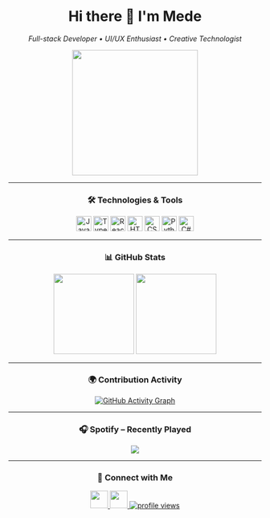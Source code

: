 <div align="center">

  <h1>Hi there 👋 I'm Mede</h1>
  <p><em>Full-stack Developer • UI/UX Enthusiast • Creative Technologist</em></p>

  <img src="https://c.tenor.com/xXoE4grj88kAAAAC/tenor.gif" height="250" />

</div>

---

<div align="center">

### 🛠️ Technologies & Tools

<img src="https://cdn.jsdelivr.net/gh/devicons/devicon/icons/javascript/javascript-original.svg" height="30" alt="JavaScript"/>
<img src="https://cdn.jsdelivr.net/gh/devicons/devicon/icons/typescript/typescript-original.svg" height="30" alt="TypeScript"/>
<img src="https://cdn.jsdelivr.net/gh/devicons/devicon/icons/react/react-original.svg" height="30" alt="React"/>
<img src="https://cdn.jsdelivr.net/gh/devicons/devicon/icons/html5/html5-original.svg" height="30" alt="HTML5"/>
<img src="https://cdn.jsdelivr.net/gh/devicons/devicon/icons/css3/css3-original.svg" height="30" alt="CSS3"/>
<img src="https://cdn.jsdelivr.net/gh/devicons/devicon/icons/python/python-original.svg" height="30" alt="Python"/>
<img src="https://cdn.jsdelivr.net/gh/devicons/devicon/icons/csharp/csharp-original.svg" height="30" alt="C#"/>

</div>

---

<div align="center">

### 📊 GitHub Stats

<img src="https://github-readme-stats.vercel.app/api?username=metesahankurt&show_icons=true&theme=midnight-purple" height="160" />
<img src="https://github-readme-stats.vercel.app/api/top-langs/?username=metesahankurt&layout=compact&theme=midnight-purple" height="160"/>

</div>

---

<div align="center">

### 🌍 Contribution Activity

[![GitHub Activity Graph](https://github-readme-activity-graph.vercel.app/graph?username=metesahankurt&theme=react-dark&hide_border=true)](https://github.com/metesahankurt)

</div>

---

<div align="center">

### 🎧 Spotify – Recently Played

<a href="https://open.spotify.com/user/31rqmp7fb2bt42rzdhjk6qxvn4mq">
  <img src="https://spotify-recently-played-readme.vercel.app/api?user=31rqmp7fb2bt42rzdhjk6qxvn4mq&count=5&unique=true" />
</a>

</div>

---

<div align="center">

### 🔗 Connect with Me

<a href="https://www.instagram.com/metesahankurt" target="_blank">
  <img src="https://img.shields.io/static/v1?message=Instagram&logo=instagram&label=&color=E4405F&logoColor=white&labelColor=&style=for-the-badge" height="35" />
</a>
<a href="https://www.linkedin.com/in/metesahankurt" target="_blank">
  <img src="https://img.shields.io/static/v1?message=LinkedIn&logo=linkedin&label=&color=0077B5&logoColor=white&labelColor=&style=for-the-badge" height="35" />
</a>
<a href="https://komarev.com/ghpvc/?username=metesahankurt&style=flat-square&color=blue" target="_blank">
  <img src="https://komarev.com/ghpvc/?username=metesahankurt&style=flat-square&color=blue" alt="profile views"/>
</a>

</div>
